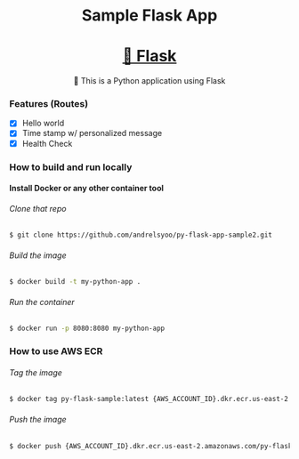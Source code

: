 <h1 align="center">Sample Flask App</h1>

<h1 align="center">
    <a href=https://flask.palletsprojects.com/en/3.0.x/>🔗 Flask</a>
</h1>
<p align="center">🚀 This is a Python application using Flask</p>

### Features (Routes)

- [x] Hello world
- [x] Time stamp w/ personalized message
- [x] Health Check

### How to build and run locally

#### Install Docker or any other container tool


###### Clone that repo
```bash
$ git clone https://github.com/andrelsyoo/py-flask-app-sample2.git
```

###### Build the image
```bash
$ docker build -t my-python-app .
```

###### Run the container
```bash
$ docker run -p 8080:8080 my-python-app
```

### How to use AWS ECR 

###### Tag the image
```bash
$ docker tag py-flask-sample:latest {AWS_ACCOUNT_ID}.dkr.ecr.us-east-2.amazonaws.com/py-flask-sample:latest
```

###### Push the image
```bash
$ docker push {AWS_ACCOUNT_ID}.dkr.ecr.us-east-2.amazonaws.com/py-flask-sample:latest
```